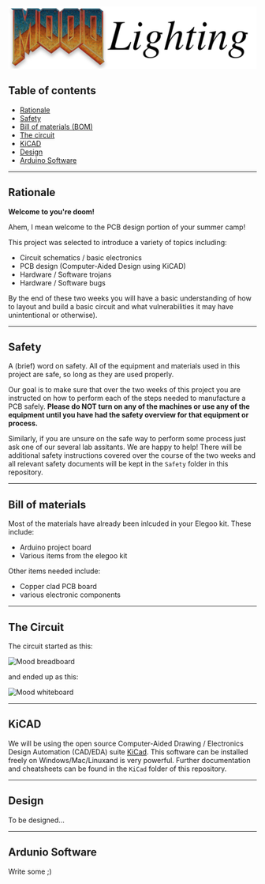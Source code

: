 ![Mood Lighting](./img/mood-lighting.png)

## Table of contents

* [Rationale](README.md#rationale)
* [Safety](README.md#safety)
* [Bill of materials (BOM)](README.md#bill-of-materials)
* [The circuit](README.md#the-circuit)
* [KiCAD](README.md#kicad)
* [Design](README.md#design)
* [Arduino Software](README.md#arduino-software)

---

## Rationale

**Welcome to you're doom!**

Ahem, I mean welcome to the PCB design portion of your summer camp!

This project was selected to introduce a variety of topics including:

* Circuit schematics / basic electronics
* PCB design (Computer-Aided Design using KiCAD)
* Hardware / Software trojans
* Hardware / Software bugs

By the end of these two weeks you will have a basic understanding of how to 
layout and build a basic circuit and what vulnerabilities it may have 
unintentional or otherwise).

---

## Safety

A (brief) word on safety.  All of the equipment and materials used in this project
are safe, so long as they are used properly.

Our goal is to make sure that over the two weeks of this project you are instructed 
on how to perform each of the steps needed to manufacture a PCB safely.  **Please do
NOT turn on any of the machines or use any of the equipment until you have had the 
safety overview for that equipment or process.** 

Similarly, if you are unsure on the safe way to perform some process just ask one of 
our several lab assitants.  We are happy to help!  There will be additional safety
instructions covered over the course of the two weeks and all relevant safety documents
will be kept in the `Safety` folder in this repository.

---

## Bill of materials

Most of the materials have already been inlcuded in your Elegoo kit.  These include:

* Arduino project board
* Various items from the elegoo kit

Other items needed include:

* Copper clad PCB board
* various electronic components

---

## The Circuit

The circuit started as this:

![Mood breadboard](./img/mood-breadboard.png)

and ended up as this:

![Mood whiteboard](./img/mood-whiteboard.png)

---

## KiCAD

We will be using the open source Computer-Aided Drawing / Electronics Design Automation (CAD/EDA) suite [KiCad](https://www.kicad.org/).  This software can be installed freely on Windows/Mac/Linuxand is very powerful.  Further documentation and cheatsheets can be found in the `KiCad` folder of this repository.

---

## Design

To be designed...

---

## Ardunio Software 

Write some ;)

